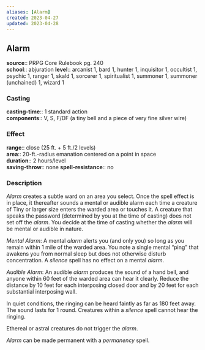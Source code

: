 ```yaml
---
aliases: [Alarm]
created: 2023-04-27
updated: 2023-04-28
---
```


## Alarm

**source**:: PRPG Core Rulebook pg. 240  
**school**:: abjuration
**level**:: arcanist 1, bard 1, hunter 1, inquisitor 1, occultist 1, psychic 1, ranger 1, skald 1, sorcerer 1, spiritualist 1, summoner 1, summoner (unchained) 1, wizard 1

### Casting

**casting-time**:: 1 standard action  
**components**:: V, S, F/DF (a tiny bell and a piece of very fine silver wire)

### Effect

**range**:: close (25 ft. + 5 ft./2 levels)  
**area**:: 20-ft.-radius emanation centered on a point in space  
**duration**:: 2 hours/level  
**saving-throw**:: none
**spell-resistance**:: no

### Description

*Alarm* creates a subtle ward on an area you select. Once the spell effect is in place, it thereafter sounds a mental or audible alarm each time a creature of Tiny or larger size enters the warded area or touches it. A creature that speaks the password (determined by you at the time of casting) does not set off the *alarm*. You decide at the time of casting whether the *alarm* will be mental or audible in nature.  
  
*Mental Alarm*: A mental *alarm* alerts you (and only you) so long as you remain within 1 mile of the warded area. You note a single mental “ping” that awakens you from normal sleep but does not otherwise disturb concentration. A *silence* spell has no effect on a mental *alarm*.  
  
*Audible Alarm*: An audible *alarm* produces the sound of a hand bell, and anyone within 60 feet of the warded area can hear it clearly. Reduce the distance by 10 feet for each interposing closed door and by 20 feet for each substantial interposing wall.  
  
In quiet conditions, the ringing can be heard faintly as far as 180 feet away. The sound lasts for 1 round. Creatures within a *silence* spell cannot hear the ringing.  
  
Ethereal or astral creatures do not trigger the *alarm*.  
  
*Alarm* can be made permanent with a *permanency* spell.
